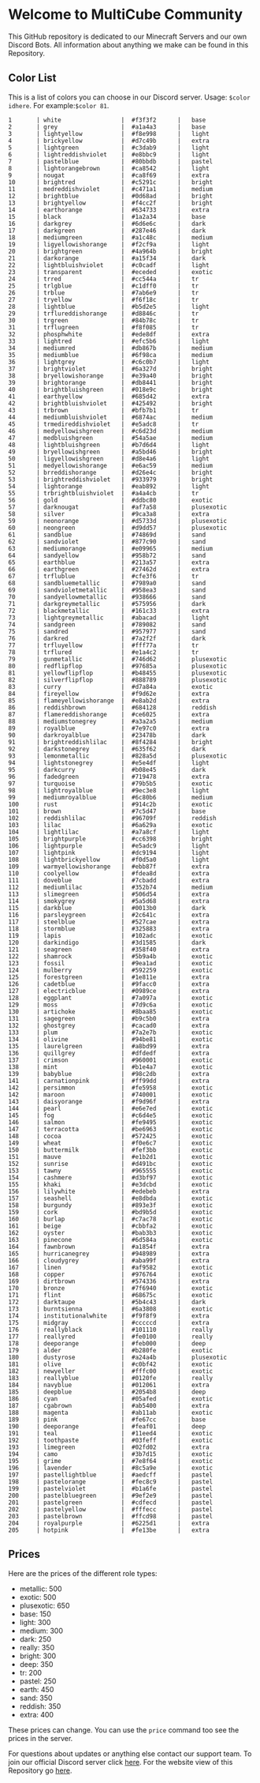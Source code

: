 # Welcome to MultiCube Community

This GitHub repository is dedicated to our Minecraft Servers and our own Discord Bots. All information about anything we make can be found in this Repository.

## Color List

This is a list of colors you can choose in our Discord server.
Usage: `$color idhere`. For example:`$color 81`.

    1       | white                 |  #f3f3f2      |   base
    2       | grey                  |  #a1a4a3      |   base
    3       | lightyellow           |  #f8e998      |   light
    4       | brickyellow           |  #d7c49b      |   extra
    5       | lightgreen            |  #c3dab9      |   light
    6       | lightreddishviolet    |  #e8bbc9      |   light
    7       | pastelblue            |  #80bbdb      |   pastel
    8       | lightorangebrown      |  #ca8542      |   light
    9       | nougat                |  #ca8f69      |   extra
    10      | brightred             |  #c5291c      |   bright
    11      | medreddishviolet      |  #c471a1      |   medium
    12      | brightblue            |  #0d68ad      |   bright
    13      | brightyellow          |  #f4cc2f      |   bright
    14      | earthorange           |  #634733      |   extra
    15      | black                 |  #1a2a34      |   base
    16      | darkgrey              |  #6d6e6c      |   dark
    17      | darkgreen             |  #287e46      |   dark
    18      | mediumgreen           |  #a1c48c      |   medium
    19      | ligyellowishorange    |  #f2cf9a      |   light
    20      | brightgreen           |  #4a964b      |   bright
    21      | darkorange            |  #a15f34      |   dark
    22      | lightbluishviolet     |  #c0cadf      |   light
    23      | transparent           |  #eceded      |   exotic
    24      | trred                 |  #cc544a      |   tr
    25      | trlgblue              |  #c1dff0      |   tr
    26      | trblue                |  #7ab6e9      |   tr
    27      | tryellow              |  #f6f18c      |   tr
    28      | lightblue             |  #b5d2e5  	|   light
    29      | trflureddishorange    |  #d8846c      |   tr
    30      | trgreen               |  #84b78c      |   tr
    31      | trflugreen            |  #f8f085      |   tr
    32      | phosphwhite           |  #ede8df      |   extra
    33      | lightred              |  #efc5b6      |   light
    34      | mediumred             |  #db867b      |   medium
    35      | mediumblue            |  #6f98ca      |   medium
    36      | lightgrey             |  #c6c0b7      |   light
    37      | brightviolet          |  #6a327d      |   bright
    38      | bryellowishorange     |  #e39a40      |   bright
    39      | brightorange          |  #db8441      |   bright
    40      | brightbluishgreen     |  #018e9c  	|   bright
    41      | earthyellow           |  #685d42      |   extra
    42      | brightbluishviolet    |  #425492      |   bright
    43      | trbrown               |  #bfb7b1      |   tr
    44      | mediumbluishviolet    |  #6874ac      |   medium
    45      | trmedireddishviolet   |  #e5adc8      |   tr
    46      | medyellowishgreen     |  #c6d23d      |   medium
    47      | medbluishgreen        |  #54a5ae      |   medium
    48      | lightbluishgreen      |  #b7d6d4      |   light
    49      | bryellowishgreen      |  #a5bd46      |   bright
    50      | ligyellowishgreen     |  #d8e4a6      |   light
    51      | medyellowishorange    |  #e6ac59      |   medium
    52      | brreddishorange       |  #d26e4c      |   bright
    53      | brightreddishviolet   |  #933979      |   bright
    54      | lightorange           |  #eab892      |   light
    55      | trbrightbluishviolet  |  #a4a4cb      |   tr
    56      | gold                  |  #ddbc80      |   exotic
    57      | darknougat            |  #af7a58      |   plusexotic
    58      | silver                |  #9ca3a8      |   extra
    59      | neonorange            |  #d5733d      |   plusexotic
    60      | neongreen             |  #d9dd57      |   plusexotic
    61      | sandblue              |  #74869d      |   sand
    62      | sandviolet            |  #877c90      |   sand
    63      | mediumorange          |  #e09965      |   medium
    64      | sandyellow            |  #958b72      |   sand
    65      | earthblue             |  #213a57      |   extra
    66      | earthgreen            |  #27462d      |   extra
    67      | trflublue             |  #cfe3f6      |   tr
    68      | sandbluemetallic      |  #7989a0      |   sand
    69      | sandvioletmetallic    |  #958ea3      |   sand
    70      | sandyellowmetallic    |  #938666      |   sand
    71      | darkgreymetallic      |  #575956      |   dark
    72      | blackmetallic         |  #161c33      |   extra
    73      | lightgreymetallic     |  #abacad      |   light
    74      | sandgreen             |  #789082      |   sand
    75      | sandred               |  #957977      |   sand
    76      | darkred               |  #7a2f2f      |   dark
    77      | trfluyellow           |  #fff77a      |   tr
    78      | trflured              |  #e1a4c2      |   tr
    79      | gunmetallic           |  #746d62      |   plusexotic
    80      | redflipflop           |  #97685a      |   plusexotic
    81      | yellowflipflop        |  #b48455      |   plusexotic
    82      | silverflipflop        |  #888789      |   plusexotic
    83      | curry                 |  #d7a84a      |   exotic
    84      | fireyellow            |  #f9d62e      |   extra
    85      | flameyellowishorange  |  #e8ab2d      |   extra
    86      | reddishbrown          |  #684128      |   reddish
    87      | flamereddishorange    |  #ce6025      |   extra
    88      | mediumstonegrey       |  #a3a2a5      |   medium
    89      | royalblue             |  #7e97c0      |   extra
    90      | darkroyalblue         |  #23478b      |   dark
    91      | brightreddishlilac    |  #8f4284      |   bright
    92      | darkstonegrey         |  #635f62      |   dark
    93      | lemonmetallic         |  #828a5d      |   plusexotic
    94      | lightstonegrey        |  #e5e4df      |   light
    95      | darkcurry             |  #b08e45      |   dark
    96      | fadedgreen            |  #719478      |   extra
    97      | turquoise             |  #79b5b5      |   exotic
    98      | lightroyalblue        |  #9ec3e8      |   light
    99      | mediumroyalblue       |  #6c80b6      |   medium
    100     | rust                  |  #914c2b      |   exotic
    101     | brown                 |  #7c5d47      |   base
    102     | reddishlilac          |  #96709f      |   reddish
    103     | lilac                 |  #6a629a      |   exotic
    104     | lightlilac            |  #a7a8cf      |   light
    105     | brightpurple          |  #cc6398      |   bright
    106     | lightpurple           |  #e5adc9      |   light
    107     | lightpink             |  #dc9194      |   light
    108     | lightbrickyellow      |  #f0d5a0      |   light
    109     | warmyellowishorange   |  #ebb87f      |   extra
    110     | coolyellow            |  #fdea8d      |   extra
    111     | doveblue              |  #7cbadd      |   extra
    112     | mediumlilac           |  #352b74      |   medium
    113     | slimegreen            |  #506d54      |   extra
    114     | smokygrey             |  #5a5d68      |   extra
    115     | darkblue              |  #0013b0      |   dark
    116     | parsleygreen          |  #2c641c      |   extra
    117     | steelblue             |  #527cae      |   extra
    118     | stormblue             |  #325883      |   extra
    119     | lapis                 |  #102adc      |   exotic
    120     | darkindigo            |  #3d1585      |   dark
    121     | seagreen              |  #358f40      |   extra
    122     | shamrock              |  #5b9a4b      |   exotic
    123     | fossil                |  #9ea1ad      |   exotic
    124     | mulberry              |  #592259      |   exotic
    125     | forestgreen           |  #1e811e      |   extra
    126     | cadetblue             |  #9facc0      |   extra
    127     | electricblue          |  #0989ce      |   extra
    128     | eggplant              |  #7a097a      |   exotic
    129     | moss                  |  #7d9c6a      |   exotic
    130     | artichoke             |  #8baa85      |   exotic
    131     | sagegreen             |  #b9c5b0      |   extra
    132     | ghostgrey             |  #cacad0      |   extra
    133     | plum                  |  #7a2e7b      |   exotic
    134     | olivine               |  #94be81      |   exotic
    135     | laurelgreen           |  #a8bd99      |   extra
    136     | quillgrey             |  #dfdedf      |   extra
    137     | crimson               |  #960001      |   exotic
    138     | mint                  |  #b1e4a7      |   exotic
    139     | babyblue              |  #98c2db      |   extra
    141     | carnationpink         |  #ff99dd      |   extra
    142     | persimmon             |  #fe5958      |   exotic
    142     | maroon                |  #740001      |   exotic
    143     | daisyorange           |  #f9d96f      |   extra
    144     | pearl                 |  #e6e7ed      |   exotic
    145     | fog                   |  #c6d4e5      |   exotic
    146     | salmon                |  #fe9495      |   exotic
    147     | terracotta            |  #be6963      |   exotic
    148     | cocoa                 |  #572425      |   exotic
    149     | wheat                 |  #f0e6c7      |   exotic
    150     | buttermilk            |  #fef3bb      |   exotic
    151     | mauve                 |  #e1b2d1      |   exotic
    152     | sunrise               |  #d491bc      |   exotic
    153     | tawny                 |  #965555      |   exotic
    154     | cashmere              |  #d3bf97      |   exotic
    155     | khaki                 |  #e3dcbd      |   exotic
    156     | lilywhite             |  #edebeb      |   extra
    157     | seashell              |  #e8dbda      |   exotic
    158     | burgundy              |  #893e3f      |   exotic
    159     | cork                  |  #bd9b5d      |   exotic
    160     | burlap                |  #c7ac78      |   exotic
    161     | beige                 |  #cbbfa2      |   exotic
    162     | oyster                |  #bab3b3      |   exotic
    163     | pinecone              |  #6d584a      |   exotic
    164     | fawnbrown             |  #a1854f      |   extra
    165     | hurricanegrey         |  #948989      |   extra
    166     | cloudygrey            |  #aba99f      |   extra
    167     | linen                 |  #af9582      |   exotic
    168     | copper                |  #976764      |   exotic
    169     | dirtbrown             |  #574336      |   extra
    170     | bronze                |  #7f6940      |   exotic
    171     | flint                 |  #68675c      |   exotic
    172     | darktaupe             |  #5b4c43      |   dark
    173     | burntsienna           |  #6a3808      |   exotic
    174     | institutionalwhite    |  #f9f8f9      |   extra
    175     | midgray               |  #cccccd      |   extra
    176     | reallyblack           |  #101110      |   really
    177     | reallyred             |  #fe0100      |   really
    178     | deeporange            |  #feb000      |   deep
    179     | alder                 |  #b280fe      |   exotic
    180     | dustyrose             |  #a24a4b      |   plusexotic
    181     | olive                 |  #c0bf42      |   exotic
    182     | newyeller             |  #fffc00      |   exotic
    183     | reallyblue            |  #0120fe      |   really
    184     | navyblue              |  #012061      |   extra
    185     | deepblue              |  #2054b8      |   deep
    186     | cyan                  |  #05afed      |   exotic
    187     | cgabrown              |  #ab5400      |   extra
    188     | magenta               |  #ab11ab      |   exotic
    189     | pink                  |  #fe67cc      |   base
    190     | deeporange            |  #feaf01      |   deep
    191     | teal                  |  #11eed4      |   exotic
    192     | toothpaste            |  #03feff      |   exotic
    193     | limegreen             |  #02fd02      |   extra
    194     | camo                  |  #3b7d15      |   exotic
    195     | grime                 |  #7e8f64      |   exotic
    196     | lavender              |  #8c5a9e      |   exotic
    197     | pastellightblue       |  #aedcff      |   pastel
    198     | pastelorange          |  #fec8c9      |   pastel
    199     | pastelviolet          |  #b1a6fe      |   pastel
    200     | pastelbluegreen       |  #9ef2e9      |   pastel
    201     | pastelgreen           |  #cdfecd      |   pastel
    202     | pastelyellow          |  #fffecc      |   pastel
    203     | pastelbrown           |  #ffcd98      |   pastel
    204     | royalpurple           |  #6225d1      |   extra
    205     | hotpink               |  #fe13be      |   extra

## Prices

Here are the prices of the different role types:

- metallic: 500
- exotic: 500
- plusexotic: 650
- base: 150
- light: 300
- medium: 300
- dark: 250
- really: 350
- bright: 300
- deep: 350
- tr: 200
- pastel: 250
- earth: 450
- sand: 350
- reddish: 350
- extra: 400

These prices can change. You can use the `price` command too see the prices in the server.


For questions about updates or anything else contact our support team.
To join our official Discord server click [here](https://discord.gg/VSE75WkgFM).
For the website view of this Repository go [here](https://puffinkwadraat.github.io/MultiCube-and-Child-Servers/).
